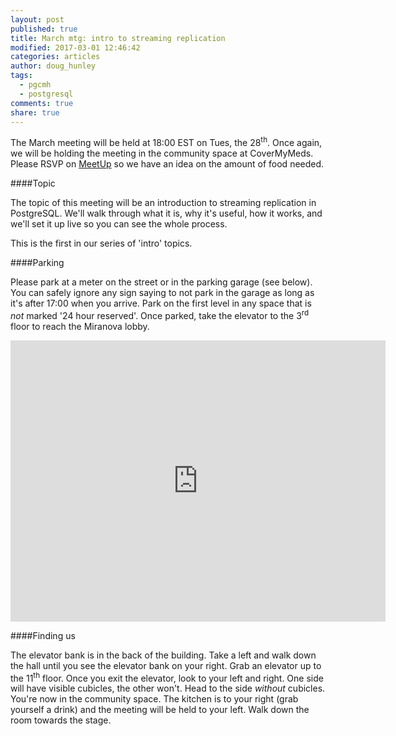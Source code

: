 ```yaml
---
layout: post
published: true
title: March mtg: intro to streaming replication
modified: 2017-03-01 12:46:42
categories: articles
author: doug_hunley
tags:
  - pgcmh
  - postgresql
comments: true
share: true
---
```


The March meeting will be held at 18:00 EST on Tues, the 28<sup>th</sup>. Once again, we will be holding the meeting in the community space at CoverMyMeds. Please RSVP on [MeetUp](https://www.meetup.com/postgresCMH/events/237322157/) so we have an idea on the amount of food needed.

####Topic

The topic of this meeting will be an introduction to streaming replication in PostgreSQL. We'll walk through what it is, why it's useful, how it works, and we'll set it up live so you can see the whole process.

This is the first in our series of 'intro' topics.


####Parking

Please park at a meter on the street or in the parking garage (see below). You can safely ignore any sign saying to not park in the garage as long as it's after 17:00 when you arrive. Park on the first level in any space that is *not* marked '24 hour reserved'. Once parked, take the elevator to the 3<sup>rd</sup> floor to reach the Miranova lobby.

<iframe src="https://www.google.com/maps/embed?pb=!1m0!3m2!1sen!2sus!4v1488389756992!6m8!1m7!1sLjB1moOcFPJm5UT4cdhnig!2m2!1d39.95415440342131!2d-83.0050335305906!3f321.1273220824533!4f-4.543767100369678!5f0.7820865974627469" width="600" height="450" frameborder="0" style="border:0" allowfullscreen></iframe>

####Finding us

The elevator bank is in the back of the building. Take a left and walk down the hall until you see the elevator bank on your right. Grab an elevator up to the 11<sup>th</sup> floor. Once you exit the elevator, look to your left and right. One side will have visible cubicles, the other won't. Head to the side _without_ cubicles. You're now in the community space. The kitchen is to your right (grab yourself a drink) and the meeting will be held to your left. Walk down the room towards the stage.

